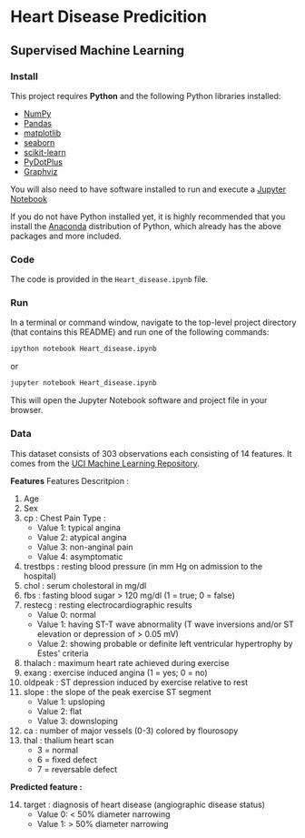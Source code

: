 # Heart Disease Predicition
## Supervised Machine Learning

### Install

This project requires **Python** and the following Python libraries installed:

- [NumPy](http://www.numpy.org/)
- [Pandas](http://pandas.pydata.org/)
- [matplotlib](http://matplotlib.org/)
- [seaborn](http://seaborn.pydata.org/index.html)
- [scikit-learn](http://scikit-learn.org/stable/)
- [PyDotPlus](https://pydotplus.readthedocs.io/#)
- [Graphviz](https://www.graphviz.org/)

You will also need to have software installed to run and execute a [Jupyter Notebook](http://ipython.org/notebook.html)

If you do not have Python installed yet, it is highly recommended that you install the [Anaconda](http://continuum.io/downloads) distribution of Python, which already has the above packages and more included. 

### Code

The code is provided in the `Heart_disease.ipynb` file.

### Run

In a terminal or command window, navigate to the top-level project directory (that contains this README) and run one of the following commands:

```bash
ipython notebook Heart_disease.ipynb
```  
or
```bash
jupyter notebook Heart_disease.ipynb
```

This will open the Jupyter Notebook software and project file in your browser.

### Data

This dataset consists of 303 observations each consisting of 14 features. It comes from the [UCI Machine Learning Repository](https://archive.ics.uci.edu/ml/datasets/Heart+Disease). 

**Features**
Features Descritpion :

1. Age
2. Sex
3. cp : Chest Pain Type :
    * Value 1: typical angina 
    * Value 2: atypical angina 
    * Value 3: non-anginal pain 
    * Value 4: asymptomatic 
4. trestbps : resting blood pressure (in mm Hg on admission to the hospital)
5. chol : serum cholestoral in mg/dl
6. fbs : fasting blood sugar > 120 mg/dl (1 = true; 0 = false)
7. restecg : resting electrocardiographic results
    * Value 0: normal 
    * Value 1: having ST-T wave abnormality (T wave inversions and/or ST elevation or depression of > 0.05 mV) 
    * Value 2: showing probable or definite left ventricular hypertrophy by Estes' criteria 
8. thalach : maximum heart rate achieved during exercise
9. exang : exercise induced angina (1 = yes; 0 = no)
10. oldpeak : ST depression induced by exercise relative to rest
11. slope : the slope of the peak exercise ST segment
    * Value 1: upsloping 
    * Value 2: flat 
    * Value 3: downsloping
12. ca : number of major vessels (0-3) colored by flourosopy
13. thal : thalium heart scan
    * 3 = normal 
    * 6 = fixed defect
    * 7 = reversable defect


**Predicted feature :**

14. target : diagnosis of heart disease (angiographic disease status)
    * Value 0: < 50% diameter narrowing 
    * Value 1: > 50% diameter narrowing 
